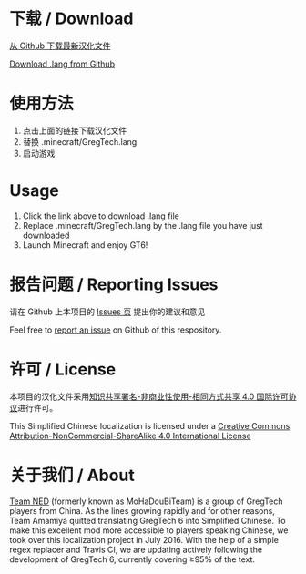 <!--TMR’s version-->

<!--Title-->
<!--[简体中文] Simplified Chinese Localization for GT6-->

# 下载 / Download

[从 Github 下载最新汉化文件](https://github.com/MoHaDouBiTeam/gregtech6-chinese-translation/releases/latest)

[Download .lang from Github](https://github.com/MoHaDouBiTeam/gregtech6-chinese-translation/releases/latest)

# 使用方法

1. 点击上面的链接下载汉化文件
2. 替换 .minecraft/GregTech.lang
3. 启动游戏

# Usage

1. Click the link above to download .lang file
2. Replace .minecraft/GregTech.lang by the .lang file you have just downloaded
3. Launch Minecraft and enjoy GT6!

# 报告问题 / Reporting Issues

请在 Github 上本项目的 [Issues 页](https://github.com/MoHaDouBiTeam/gregtech6-chinese-translation/issues) 提出你的建议和意见

Feel free to [report an issue](https://github.com/MoHaDouBiTeam/gregtech6-chinese-translation/issues) on Github of this respository.

# 许可 / License

本项目的汉化文件采用[知识共享署名-非商业性使用-相同方式共享 4.0 国际许可协议](http://creativecommons.org/licenses/by-nc-sa/4.0/)进行许可。

This Simplified Chinese localization is licensed under a [Creative Commons Attribution-NonCommercial-ShareAlike 4.0 International License](http://creativecommons.org/licenses/by-nc-sa/4.0/)

# 关于我们 / About

[Team NED](https://github.com/MoHaDouBiTeam) (formerly known as MoHaDouBiTeam) is a group of GregTech players from China. As the lines growing rapidly and for other reasons, Team Amamiya quitted translating GregTech 6 into Simplified Chinese. To make this excellent mod more accessible to players speaking Chinese, we took over this localization project in July 2016. With the help of a simple regex replacer and Travis CI, we are updating actively following the development of GregTech 6, currently covering ≥95% of the text.
